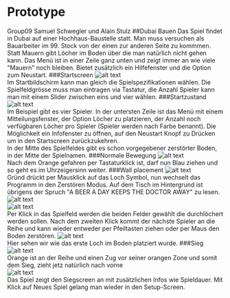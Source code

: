 Prototype
====================
Group09 Samuel Schwegler und Alain Stulz
##Dubai Bauen
 Das Spiel findet in Dubai auf einer Hochhaus-Baustelle statt. 
Man muss versuchen als Bauarbeiter im 99. Stock von der einen zur anderen Seite zu kommmen. Statt Mauern gibt Löcher im Boden über die man natürlich nicht gehen kann.
Das Menü ist in einer Zeile ganz unten und zeigt immer an wie viele "Mauern" noch bleiben. Bietet zusätzlich ein Hilfefenster und die Option zum Neustart.
###Startscreen
![alt text](img/main/game0.JPG)
<br>Im Startbildschirm kann man gleich die Spielspezifikationen wählen. Die Spielfeldgrösse muss man eintragen via Tastatur, die Anzahl Spieler kann man mit einem Slider zwischen eins und vier wählen.
###Startzustand
![alt text](img/main/game1_1.JPG)
<br>Im Beispiel gibt es vier Spieler. In der untersten Zeile ist das Menü mit einem Mitteilungsfenster, der  Option Löcher zu platzieren, der Anzahl noch verfügbaren Löcher pro Spieler (Spieler werden nach Farbe benannt). Die Möglichkeit ein Infofenster zu öffnen, auf den Neustart Knopf zu Drücken um in den Startscreen zurückzukehren.
<br>In der Mitte des Spielfeldes gibt es schon vorgegebener zerstörter Boden, in der Mitte der Spielnamen.
###Normale Bewegung
![alt text](img/main/game1_2.JPG)
<br>Nach dem Orange gefahren per Tastaturklick ist, darf nun Blau ziehen und so geht es im Uhrzeigersinn weiter.
###Wall placement
![alt text](img/main/game1_3.JPG)
<br>Gründ drückt per Mausklick auf das Loch Symbol, nun wechselt das Programm in den Zerstören Modus.
Auf dem Tisch im Hintergrund ist übrigens der Spruch "A BEER A DAY KEEPS THE DOCTOR AWAY" zu lesen.
<br>![alt text](img/main/game1_4.JPG)
<br>![alt text](img/main/game1_5.JPG)
<br>Per Klick in das Spielfeld werden die beiden Felder gewählt die durchlöchert werden sollen. Nach dem zweiten Klick kommt der nächste Spieler an die Reihe und kann wieder entweder per Pfeiltasten ziehen oder per Maus den Boden zerstören.
![alt text](img/main/game1_6.JPG)
<br>Hier sehen wir wie das erste Loch im Boden platziert wurde.
###Sieg
![alt text](img/main/game2_1.JPG)
<br>Orange ist an der Reihe und einen Zug vor seiner orangen Zone und somit dem Sieg, zieht jetz natürlich nach vorne
<br>![alt text](img/main/game2_2.JPG)
<br>Das Spiel zeigt den Siegscreen an mit zusätzlichen Infos wie Spieldauer. Mit Klick auf Neues Spiel gelang man wieder in den Setup-Screen.